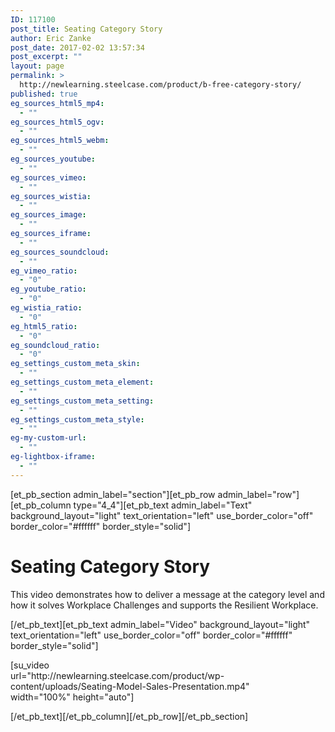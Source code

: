 ```yaml
---
ID: 117100
post_title: Seating Category Story
author: Eric Zanke
post_date: 2017-02-02 13:57:34
post_excerpt: ""
layout: page
permalink: >
  http://newlearning.steelcase.com/product/b-free-category-story/
published: true
eg_sources_html5_mp4:
  - ""
eg_sources_html5_ogv:
  - ""
eg_sources_html5_webm:
  - ""
eg_sources_youtube:
  - ""
eg_sources_vimeo:
  - ""
eg_sources_wistia:
  - ""
eg_sources_image:
  - ""
eg_sources_iframe:
  - ""
eg_sources_soundcloud:
  - ""
eg_vimeo_ratio:
  - "0"
eg_youtube_ratio:
  - "0"
eg_wistia_ratio:
  - "0"
eg_html5_ratio:
  - "0"
eg_soundcloud_ratio:
  - "0"
eg_settings_custom_meta_skin:
  - ""
eg_settings_custom_meta_element:
  - ""
eg_settings_custom_meta_setting:
  - ""
eg_settings_custom_meta_style:
  - ""
eg-my-custom-url:
  - ""
eg-lightbox-iframe:
  - ""
---
```

[et_pb_section admin_label="section"][et_pb_row admin_label="row"][et_pb_column type="4_4"][et_pb_text admin_label="Text" background_layout="light" text_orientation="left" use_border_color="off" border_color="#ffffff" border_style="solid"]

<!--<a style="color: #666666;" href="http://newlearning.steelcase.com/emea-en/project/b-free/">&lt; Back To Grid</a>-->
<h1>Seating Category Story</h1>
<p>This video demonstrates how to deliver a message at the category level and how it solves Workplace Challenges and supports the Resilient Workplace.</p>

[/et_pb_text][et_pb_text admin_label="Video" background_layout="light" text_orientation="left" use_border_color="off" border_color="#ffffff" border_style="solid"]

<!--<video controls="">
<source type="video/mp4" src="http://newlearning.steelcase.com/emea-en/wp-content/uploads/Seating-Model-Sales-Presentation.mp4">
</video>-->
<div style="width:80%;height:auto;">
[su_video url="http://newlearning.steelcase.com/product/wp-content/uploads/Seating-Model-Sales-Presentation.mp4" width="100%" height="auto"]</div>

[/et_pb_text][/et_pb_column][/et_pb_row][/et_pb_section]